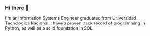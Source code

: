 ### Hi there 👋

I'm an Information Systems Engineer graduated from Universidad Tecnológica Nacional. I have a proven track record of programming in Python, as well as a solid foundation in SQL.